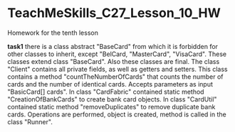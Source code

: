 # TeachMeSkills_C27_Lesson_10_HW
Homework for the tenth lesson

**task1** there is a class abstract "BaseCard" from which it is forbidden for other classes to inherit, except "BelCard, "MasterCard", "VisaCard". These classes extend class "BaseCard". Also these classes are final. The class "Client" contains all private fields, as well as getters and setters. This class contains a method "countTheNumberOfCards" that counts the number of cards and the number of identical cards. Accepts parameters as input "BasicCard[] cards". In class "CardFabric" contained static method "CreationOfBankCards" to create bank card objects. In class "CardUtil" contained static method "removeDuplicates" to remove duplicate bank cards. Operations are performed, object is created, method is called in the class "Runner".
